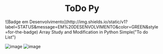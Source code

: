  <h1 align="center"> ToDo Py </h1>
 ![Badge em Desenvolvimento](http://img.shields.io/static/v1?label=STATUS&message=EM%20DESENVOLVIMENTO&color=GREEN&style=for-the-badge)
 Array Study and Modification in Python Simple("To do List")
 
![image](https://user-images.githubusercontent.com/79244946/194345099-1ada7d8d-7e4d-4406-9b65-45ad59924070.png)
![image](https://user-images.githubusercontent.com/79244946/194345224-b59bef89-c268-4170-a5ab-adf75e631fe7.png)
